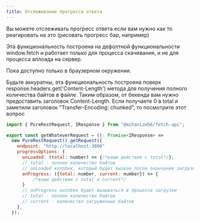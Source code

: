 ```yaml
---
title: Отслеживание прогресса ответа
---
```


Вы можете отслеживать прогресс ответа если вам нужно как то реагировать на это (рисовать прогресс бар, например)

Эта функциональность построена на дефолтной функциональности window.fetch и работает только для процесса скачивания, и не для процесса аплоада на сервер.

Пока доступно только в браузерном окружении.

Будьте аккуратны, эта функциональность построена поверх response.headers.get('Content-Length') метода для получения полного количества байтов в файле.
Таким образом, от бекенда вам нужно предоставить заголовок Content-Length.
Если получаете 0 в total и заметили заголовок "Transfer-Encoding: chunked", то посмотрите <Link to='https://stackoverflow.com/questions/16870904/node-express-content-length'>этот вопрос</Link>

```javascript
import { PureRestRequest, IResponse } from "@mihanizm56/fetch-api";

export const getWhateverRequest = (): Promise<IResponse> =>
  new PureRestRequest().getRequest({
    endpoint: "http://localhost:3000"
    progressOptions: {
      onLoaded: (total: number) => {/*ваши действия с total*/};
      // total - полное количество байтов
      // onLoaded коллбек, который будет вызван после окончания загрузки
      onProgress: ({total: number, current: number}) => {
          /*ваши действия с total и current*/
      }
      // onProgress коллбек будет вызываться в процессе загрузки
      // total - полное количество байтов
      // current - количество загруженных байтов
    },
  });
```


